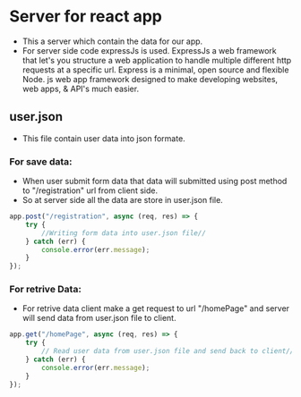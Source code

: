# Server for react app

* This a server which contain the data for our app.
* For server side code expressJs is used. ExpressJs a web framework that let's you structure a web application to handle multiple different http requests at a specific url. Express is a minimal, open source and flexible Node. js web app framework designed to make developing websites, web apps, & API's much easier.

## user.json

* This file contain user data into json formate.

### For save data:

* When user submit form data that data will submitted using post method to "/registration" url from client side.
* So at server side all the data are store in user.json file.

```javascript
app.post("/registration", async (req, res) => {
    try {
        //Writing form data into user.json file//
    } catch (err) {
        console.error(err.message);
    }
});
```

### For retrive Data:

* For retrive data client make a get request to url "/homePage" and server will send data from user.json file to client.

```javascript
app.get("/homePage", async (req, res) => {
    try {
        // Read user data from user.json file and send back to client//
    } catch (err) {
        console.error(err.message);
    }
});
```